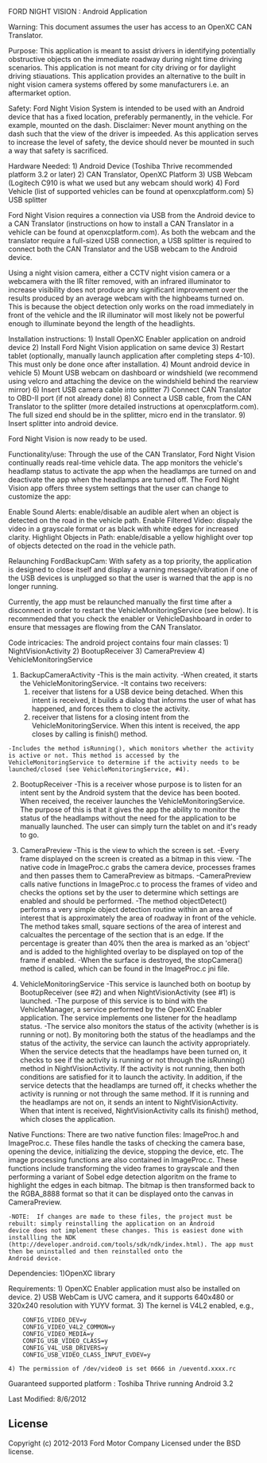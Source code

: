 FORD NIGHT VISION : Android Application


Warning:  This document assumes the user has access to an OpenXC CAN Translator.


Purpose:
This application is meant to assist drivers in identifying potentially obstructive objects on the immediate roadway during night time driving scenarios. This application is not meant for city driving or for daylight driving stiauations. This application provides an alternative to the built in night vision camera systems offered by some manufacturers i.e. an aftermarket option.


Safety:
Ford Night Vision System is intended to be used with an Android device that has a fixed location, preferably permanently, in the vehicle. For example, mounted on the dash. Disclaimer: Never mount anything on the dash such that the view of the driver is impeeded.  As this application serves to increase the level of safety, the device should never be mounted in such a way that safety is sacrificed.


Hardware Needed:
	1) Android Device (Toshiba Thrive recommended platform 3.2 or later)
	2) CAN Translator, OpenXC Platform
	3) USB Webcam (Logitech C910 is what we used but any webcam should work)
	4) Ford Vehicle (list of supported vehicles can be found at openxcplatform.com)
	5) USB splitter

Ford Night Vision requires a connection via USB from the Android device to a CAN Translator (instructions on how to install a CAN Translator in a vehicle can be found at openxcplatform.com).  As both the webcam and the translator require a full-sized USB connection, a USB splitter is required to connect both the CAN Translator and the USB webcam to the Android device.

Using a night vision camera, either a CCTV night vision camera or a webcamera with the IR filter removed, with an infrared illuminator to increase visibility does not produce any significant improvement over the results produced by an average webcam with the highbeams turned on. This is because the object detection only works on the road immediately in front of the vehicle and the IR illuminator will most likely not be powerful enough to illuminate beyond the length of the headlights.


Installation instructions:
	1)  Install OpenXC Enabler application on android device
	2)  Install Ford Night Vision application on same device
	3)  Restart tablet (optionally, manually launch application after completing steps 4-10).
		This must only be done once after installation.
	4)  Mount android device in vehicle
	5)  Mount USB webcam on dashboard or windshield
		(we recommend using velcro and attaching the device on the windshield behind the rearview mirror)
	6)  Insert USB camera cable into splitter
	7)  Connect CAN Translator to OBD-II port (if not already done)
	8)  Connect a USB cable, from the CAN Translator to the splitter (more detailed instructions at openxcplatform.com).
		The full sized end should be in the splitter, micro end in the translator.
	9) Insert splitter into android device.

Ford Night Vision is now ready to be used.


Functionality/use:
Through the use of the CAN Translator, Ford Night Vision continually reads real-time vehicle data.  The app monitors the vehicle's headlamp status to activate the app when the headlamps are turned on and deactivate the app when the headlamps are turned off.
The Ford Night Vision app offers three system settings that the user can change to customize the app:

Enable Sound Alerts: enable/disable an audible alert when an object is detected on the road in the vehicle path.
Enable Filtered Video: dispaly the video in a grayscale format or as black with white edges for increased clarity.
Highlight Objects in Path: enable/disable a yellow highlight over top of objects detected on the road in the vehicle path.


Relaunching FordBackupCam:
With safety as a top priority, the application is designed to close itself and display a warning message/vibration if one of the USB devices is unplugged so that the user is warned that the app is no longer running.

Currently, the app must be relaunched manually the first time after a disconnect in order to restart the VehicleMonitoringService (see below). It is recommended that you check the enabler or VehicleDashboard in order to ensure that messages are flowing from the CAN Translator.


Code intricacies:
The android project contains four main classes:
	1) NightVisionActivity
	2) BootupReceiver
	3) CameraPreview
	4) VehicleMonitoringService

  1)  BackupCameraActivity
	-This is the main activity.
	-When created, it starts the VehicleMonitoringService.
	-It contains two receivers:
		1) receiver that listens for a USB device being detached.  When this intent is received, it builds
			a dialog that informs the user of what has happened, and forces them to close the activity.
		2) receiver that listens for a closing intent from the VehicleMonitoringService.  When this intent
			is received, the app closes by calling is finish() method.

	-Includes the method isRunning(), which monitors whether the activity is active or not. This method is accessed by the
	VehicleMonitoringService to determine if the activity needs to be launched/closed (see VehicleMonitoringService, #4).

  2)  BootupReceiver
	-This is a receiver whose purpose is to listen for an intent sent by the Android system that the device has been booted.
	When received, the receiver launches the VehicleMonitoringService.  The purpose of this is that it gives the app the
	ability to monitor the status of the headlamps without the need for the application to be manually launched.
	The user can simply turn the tablet on and it's ready to go.

   3) CameraPreview
	-This is the view to which the screen is set.
        -Every frame displayed on the screen is created as a bitmap in this view.
        -The native code in ImageProc.c grabs the camera device, processes frames and then passes them to CameraPreview as bitmaps.
        -CameraPreview calls native functions in ImageProc.c to process the frames of video and checks the options set by the user
	to determine which settings are enabled and should be performed.
	-The method objectDetect() performs a very simple object detection routine within an area of interest that is approximately
	the area of roadway in front of the vehicle. The method takes small, square sections of the area of interest and calcualtes
	the percentage of the section that is an edge. If the percentage is greater than 40% then the area is marked as an 'object'
	and is added to the highlighted overlay to be displayed on top of the frame if enabled.
	-When the surface is destroyed, the stopCamera() method is called, which can be found in the ImageProc.c jni file.

  4) VehicleMonitoringService
	-This service is launched both on bootup by BootupReceiver (see #2) and when NightVisionActivity (see #1) is launched.
	-The purpose of this service is to bind with the VehicleManager, a service performed by the OpenXC Enabler application.  The
	service implements one listener for the headlamp status.
	-The service also monitors the status of the activity (whether is is running or not).  By monitoring both the status of the
	headlamps and the status of the activity, the service can launch the activity appropriately.  When the service detects that
	the headlamps have been turned on, it checks to see if the activity is running or not through the isRunning() method in
	NightVisionActivity.  If the activity is not running, then both conditions are satisfied for it to launch the activity. In
 	addition, if the service detects that the headlamps are turned off, it checks whether the activity is running or not through
	the same method.  If it is running and the headlamps are not on, it sends an intent to NightVisionActivity.  When that intent
	is received, NightVisionActivity calls its finish() method, which closes the application.


Native Functions:
There are two native function files: ImageProc.h and ImageProc.c. These files handle the tasks of checking the camera base, opening the device, initializing the device, stopping the device, etc. The image processing functions are also contained in ImageProc.c. These functions include transforming the video frames to grayscale and then performing a variant of Sobel edge detection algoritm on the frame to highlight the edges in each bitmap. The bitmap is then transformed back to the RGBA_8888 format so that it can be displayed onto the canvas in CameraPreview.

	-NOTE:  If changes are made to these files, the project must be rebuilt: simply reinstalling the application on an Android
	device does not implement these changes. This is easiest done with installling the NDK
	(http://developer.android.com/tools/sdk/ndk/index.html). The app must then be uninstalled and then reinstalled onto the
	Android device.


Dependencies:
	1)OpenXC library


Requirements:
	1) OpenXC Enabler application must also be installed on device.
	2) USB WebCam is UVC camera, and it supports 640x480 or 320x240 resolution with YUYV format.
	3) The kernel is V4L2 enabled, e.g.,

		CONFIG_VIDEO_DEV=y
		CONFIG_VIDEO_V4L2_COMMON=y
		CONFIG_VIDEO_MEDIA=y
		CONFIG_USB_VIDEO_CLASS=y
		CONFIG_V4L_USB_DRIVERS=y
		CONFIG_USB_VIDEO_CLASS_INPUT_EVDEV=y

  	4) The permission of /dev/video0 is set 0666 in /ueventd.xxxx.rc

Guaranteed supported platform : Toshiba Thrive running Android 3.2


Last Modified:  8/6/2012

## License

Copyright (c) 2012-2013 Ford Motor Company
Licensed under the BSD license.
